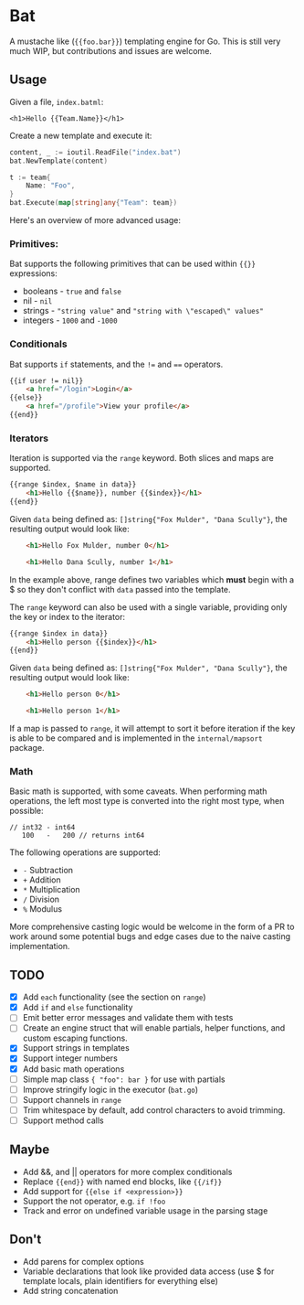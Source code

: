 # Bat

A mustache like (`{{foo.bar}}`) templating engine for Go. This is still very
much WIP, but contributions and issues are welcome.

## Usage

Given a file, `index.batml`:

```
<h1>Hello {{Team.Name}}</h1>
```

Create a new template and execute it:

```go
content, _ := ioutil.ReadFile("index.bat")
bat.NewTemplate(content)

t := team{
    Name: "Foo",
}
bat.Execute(map[string]any{"Team": team})
```

Here's an overview of more advanced usage:

### Primitives:

Bat supports the following primitives that can be used within `{{}}`
expressions:

- booleans - `true` and `false`
- nil - `nil`
- strings - `"string value"` and `"string with \"escaped\" values"`
- integers - `1000` and `-1000`

### Conditionals

Bat supports `if` statements, and the `!=` and `==` operators.

```html
{{if user != nil}}
    <a href="/login">Login</a>
{{else}}
    <a href="/profile">View your profile</a>
{{end}}
```

### Iterators

Iteration is supported via the `range` keyword. Both slices and maps are supported.

```html
{{range $index, $name in data}}
    <h1>Hello {{$name}}, number {{$index}}</h1>
{{end}}
```

Given `data` being defined as: `[]string{"Fox Mulder", "Dana Scully"}`, the resulting output would look like:

```html
    <h1>Hello Fox Mulder, number 0</h1>

    <h1>Hello Dana Scully, number 1</h1>
```

In the example above, range defines two variables which __must__ begin with a $
so they don't conflict with `data` passed into the template.

The `range` keyword can also be used with a single variable, providing only the
key or index to the iterator:

```html
{{range $index in data}}
    <h1>Hello person {{$index}}</h1>
{{end}}
```

Given `data` being defined as: `[]string{"Fox Mulder", "Dana Scully"}`, the resulting output would look like:

```html
    <h1>Hello person 0</h1>

    <h1>Hello person 1</h1>
```

If a map is passed to `range`, it will attempt to sort it before iteration if the key is able to be compared and is implemented in the `internal/mapsort` package.

### Math

Basic math is supported, with some caveats. When performing math operations,
the left most type is converted into the right most type, when possible:

```
// int32 - int64
   100   -   200 // returns int64
```

The following operations are supported:

- `-` Subtraction
- `+` Addition
- `*` Multiplication
- `/` Division
- `%` Modulus

More comprehensive casting logic would be welcome in the form of a PR to work
around some potential bugs and edge cases due to the naive casting
implementation.

## TODO

- [x] Add `each` functionality (see the section on `range`)
- [x] Add `if` and `else` functionality
- [ ] Emit better error messages and validate them with tests
- [ ] Create an engine struct that will enable partials, helper functions, and
      custom escaping functions.
- [x] Support strings in templates
- [x] Support integer numbers
- [x] Add basic math operations
- [ ] Simple map class `{ "foo": bar }` for use with partials
- [ ] Improve stringify logic in the executor (`bat.go`)
- [ ] Support channels in `range`
- [ ] Trim whitespace by default, add control characters to avoid trimming.
- [ ] Support method calls

## Maybe

- Add &&, and || operators for more complex conditionals
- Replace `{{end}}` with named end blocks, like `{{/if}}`
- Add support for `{{else if <expression>}}`
- Support the not operator, e.g. `if !foo`
- Track and error on undefined variable usage in the parsing stage

## Don't

- Add parens for complex options
- Variable declarations that look like provided data access (use $ for template locals, plain identifiers for everything else)
- Add string concatenation
